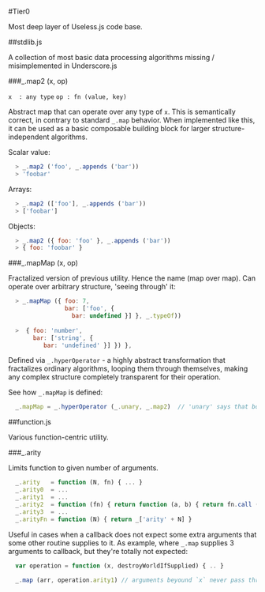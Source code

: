 #Tier0

Most deep layer of Useless.js code base.

##stdlib.js

A collection of most basic data processing algorithms missing / misimplemented in Underscore.js

###_.map2 (x, op)

``x  : any type``
``op : fn (value, key)``

Abstract map that can operate over any type of `x`. This is semantically correct, in contrary to standard `_.map` behavior. When implemented like this, it can be used as a basic composable building block for larger structure-independent algorithms.

Scalar value:
```javascript
  > _.map2 ('foo', _.appends ('bar'))
  > 'foobar'
```

Arrays:
```javascript
  > _.map2 (['foo'], _.appends ('bar'))
  > ['foobar']
```

Objects:
```javascript    
  > _.map2 ({ foo: 'foo' }, _.appends ('bar'))
  > { foo: 'foobar' }
```

###_.mapMap (x, op)

Fractalized version of previous utility. Hence the name (map over map). Can operate over arbitrary structure, 'seeing through' it:

```javascript
  > _.mapMap ({ foo: 7,
                bar: ['foo', {
                  bar: undefined }] }, _.typeOf))
                            
  >  { foo: 'number', 
       bar: ['string', {
          bar: 'undefined' }] }) },
```

Defined via `_.hyperOperator` - a highly abstract transformation that fractalizes ordinary algorithms, looping them through themselves, making any complex structure completely transparent for their operation.

See how `_.mapMap` is defined:

```javascript
  _.mapMap = _.hyperOperator (_.unary, _.map2)  // 'unary' says that both _.map2 and its functor take 1 argument.
```

##function.js

Various function-centric utility.

###_.arity

Limits function to given number of arguments.

```javascript
  _.arity   = function (N, fn) { ... }
  _.arity0  = ...
  _.arity1  = ...
  _.arity2  = function (fn) { return function (a, b) { return fn.call (this, a, b) }}
  _.arity3  = ...
  _.arityFn = function (N) { return _['arity' + N] }
```

Useful in cases when a callback does not expect some extra arguments that some other routine supplies to it. As example, where `_.map` supplies 3 arguments to callback, but they're totally not expected:

```javascript
  var operation = function (x, destroyWorldIfSupplied) { .. }
  
  _.map (arr, operation.arity1) // arguments beyound `x` never pass through
```

